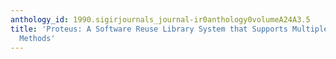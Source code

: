 ```yaml
---
anthology_id: 1990.sigirjournals_journal-ir0anthology0volumeA24A3.5
title: 'Proteus: A Software Reuse Library System that Supports Multiple Representation
  Methods'
---
```

